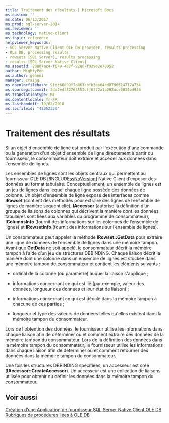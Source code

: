 ```yaml
---
title: Traitement des résultats | Microsoft Docs
ms.custom: ''
ms.date: 06/13/2017
ms.prod: sql-server-2014
ms.reviewer: ''
ms.technology: native-client
ms.topic: reference
helpviewer_keywords:
- SQL Server Native Client OLE DB provider, results processing
- OLE DB, processing results
- rowsets [SQL Server], results processing
- results [SQL Server Native Client]
ms.assetid: 20887ac4-f649-4e7f-92e6-f929e2e70952
author: MightyPen
ms.author: genemi
manager: craigg
ms.openlocfilehash: 9fdc66899f7d863cbfb3ae04ad0796614717a734
ms.sourcegitcommit: 3da2edf82763852cff6772a1a282ace3034b4936
ms.translationtype: MT
ms.contentlocale: fr-FR
ms.lasthandoff: 10/02/2018
ms.locfileid: "48052229"
---
```

# <a name="processing-results"></a>Traitement des résultats
  Si un objet d'ensemble de ligne est produit par l'exécution d'une commande ou la génération d'un objet d'ensemble de ligne directement à partir du fournisseur, le consommateur doit extraire et accéder aux données dans l'ensemble de lignes.  
  
 Les ensembles de lignes sont les objets centraux qui permettent au fournisseur OLE DB [!INCLUDE[ssNoVersion](../../includes/ssnoversion-md.md)] Native Client d'exposer des données au format tabulaire. Conceptuellement, un ensemble de lignes est un jeu de lignes dans lequel chaque ligne possède des données de colonne. Un objet d’ensemble de ligne expose des interfaces comme **IRowset** (contient des méthodes pour extraire des lignes de l’ensemble de lignes de manière séquentielle), **IAccessor** (autorise la définition d’un groupe de liaisons de colonnes qui décrivent la manière dont les données tabulaires sont liées aux variables du programme de consommateur), **IColumnsInfo** (fournit des informations sur les colonnes de l’ensemble de lignes) et **IRowsetInfo** (fournit des informations sur l’ensemble de lignes).  
  
 Un consommateur peut appeler la méthode **IRowset::GetData** pour extraire une ligne de données de l’ensemble de lignes dans une mémoire tampon. Avant que **GetData** ne soit appelé, le consommateur décrit la mémoire tampon à l’aide d’un jeu de structures DBBINDING. Chaque liaison décrit la manière dont une colonne dans un ensemble de lignes est stockée dans une mémoire tampon de consommateur et contient les éléments suivants :  
  
-   ordinal de la colonne (ou paramètre) auquel la liaison s'applique ;  
  
-   informations concernant ce qui est lié (par exemple, valeur des données, longueur des données et leur état de liaison) ;  
  
-   informations concernant ce qui est décalé dans la mémoire tampon à chacune de ces parties ;  
  
-   longueur et type des valeurs de données telles qu'elles existent dans la mémoire tampon du consommateur.  
  
 Lors de l'obtention des données, le fournisseur utilise les informations dans chaque liaison afin de déterminer où et comment extraire des données de la mémoire tampon du consommateur. Lors de la définition des données dans la mémoire tampon du consommateur, le fournisseur utilise les informations dans chaque liaison afin de déterminer où et comment retourner des données dans la mémoire tampon du consommateur.  
  
 Une fois les structures DBBINDING spécifiées, un accesseur est créé (**IAccessor::CreateAccessor**). Un accesseur est une collection de liaisons utilisée pour obtenir ou définir les données dans la mémoire tampon du consommateur.  
  
## <a name="see-also"></a>Voir aussi  
 [Création d’une Application de fournisseur SQL Server Native Client OLE DB](creating-a-sql-server-native-client-ole-db-provider-application.md)   
 [Rubriques de procédures liées à OLE DB](../native-client-ole-db-how-to/ole-db-how-to-topics.md)  
  
  
